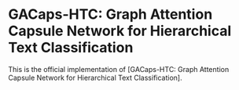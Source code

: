 # GACaps-HTC: Graph Attention Capsule Network for Hierarchical Text Classification

This is the official implementation of [GACaps-HTC: Graph Attention Capsule Network for Hierarchical Text Classification].
